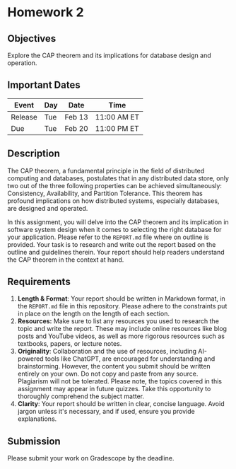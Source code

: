 # Homework 2

## Objectives

Explore the CAP theorem and its implications for database design and operation.

## Important Dates

| Event   | Day | Date   | Time        |
|---------|-----|--------|-------------|
| Release | Tue | Feb 13 | 11:00 AM ET |
| Due     | Tue | Feb 20 | 11:00 PM ET |

## Description

The CAP theorem, a fundamental principle in the field of distributed computing and databases, postulates that in any distributed data store, only two out of the three following properties can be achieved simultaneously: Consistency, Availability, and Partition Tolerance. This theorem has profound implications on how distributed systems, especially databases, are designed and operated.

In this assignment, you will delve into the CAP theorem and its implication in software system design when it comes to selecting the right database for your application. Please refer to the `REPORT.md` file where on outline is provided. Your task is to research and write out the report based on the outline and guidelines therein. Your report should help readers understand the CAP theorem in the context at hand.

## Requirements

1. **Length & Format**: Your report should be written in Markdown format, in the `REPORT.md` file in this repository. Please adhere to the constraints put in place on the length on the length of each section.
2. **Resources:** Make sure to list any resources you used to research the topic and write the report. These may include online resources like blog posts and YouTube videos, as well as more rigorous resources such as textbooks, papers, or lecture notes.
3. **Originality**: Collaboration and the use of resources, including AI-powered tools like ChatGPT, are encouraged for understanding and brainstorming. However, the content you submit should be written entirely on your own. Do not copy and paste from any source. Plagiarism will not be tolerated. Please note, the topics covered in this assignment may appear in future quizzes. Take this opportunity to thoroughly comprehend the subject matter.
4. **Clarity**: Your report should be written in clear, concise language. Avoid jargon unless it's necessary, and if used, ensure you provide explanations.

## Submission

Please submit your work on Gradescope by the deadline.